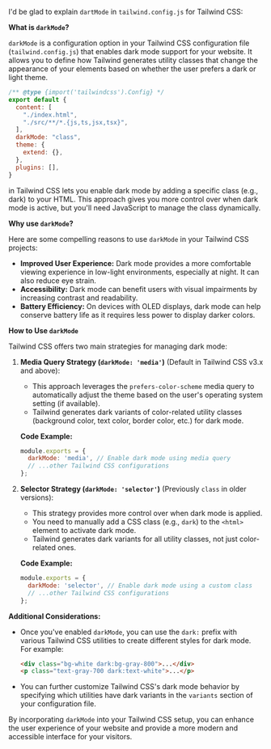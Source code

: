 I'd be glad to explain `dartMode` in `tailwind.config.js` for Tailwind CSS:

**What is `darkMode`?**

`darkMode` is a configuration option in your Tailwind CSS configuration file (`tailwind.config.js`) that enables dark mode support for your website. It allows you to define how Tailwind generates utility classes that change the appearance of your elements based on whether the user prefers a dark or light theme.

```javascript
/** @type {import('tailwindcss').Config} */
export default {
  content: [
    "./index.html",
    "./src/**/*.{js,ts,jsx,tsx}",
  ],
  darkMode: "class",
  theme: {
    extend: {},
  },
  plugins: [],
}
```
in Tailwind CSS lets you enable dark mode by adding a specific class (e.g., dark) to your HTML. This approach gives you more control over when dark mode is active, but you'll need JavaScript to manage the class dynamically.

**Why use `darkMode`?**

Here are some compelling reasons to use `darkMode` in your Tailwind CSS projects:

- **Improved User Experience:** Dark mode provides a more comfortable viewing experience in low-light environments, especially at night. It can also reduce eye strain.
- **Accessibility:** Dark mode can benefit users with visual impairments by increasing contrast and readability.
- **Battery Efficiency:** On devices with OLED displays, dark mode can help conserve battery life as it requires less power to display darker colors.

**How to Use `darkMode`**

Tailwind CSS offers two main strategies for managing dark mode:

1. **Media Query Strategy (`darkMode: 'media'`)** (Default in Tailwind CSS v3.x and above):
   - This approach leverages the `prefers-color-scheme` media query to automatically adjust the theme based on the user's operating system setting (if available).
   - Tailwind generates dark variants of color-related utility classes (background color, text color, border color, etc.) for dark mode.

   **Code Example:**

   ```javascript
   module.exports = {
     darkMode: 'media', // Enable dark mode using media query
     // ...other Tailwind CSS configurations
   };
   ```

2. **Selector Strategy (`darkMode: 'selector'`)** (Previously `class` in older versions):
   - This strategy provides more control over when dark mode is applied.
   - You need to manually add a CSS class (e.g., `dark`) to the `<html>` element to activate dark mode.
   - Tailwind generates dark variants for all utility classes, not just color-related ones.

   **Code Example:**

   ```javascript
   module.exports = {
     darkMode: 'selector', // Enable dark mode using a custom class
     // ...other Tailwind CSS configurations
   };
   ```

**Additional Considerations:**

- Once you've enabled `darkMode`, you can use the `dark:` prefix with various Tailwind CSS utilities to create different styles for dark mode. For example:

   ```html
   <div class="bg-white dark:bg-gray-800">...</div>
   <p class="text-gray-700 dark:text-white">...</p>
   ```

- You can further customize Tailwind CSS's dark mode behavior by specifying which utilities have dark variants in the `variants` section of your configuration file.

By incorporating `darkMode` into your Tailwind CSS setup, you can enhance the user experience of your website and provide a more modern and accessible interface for your visitors.